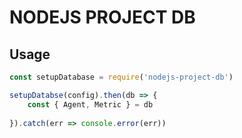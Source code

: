 # NODEJS PROJECT DB

## Usage

```js
const setupDatabase = require('nodejs-project-db')

setupDatabse(config).then(db => {
    const { Agent, Metric } = db
    
}).catch(err => console.error(err))
```